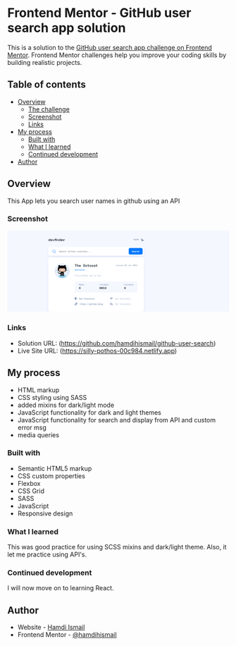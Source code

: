 # Frontend Mentor - GitHub user search app solution

This is a solution to the [GitHub user search app challenge on Frontend Mentor](https://www.frontendmentor.io/challenges/github-user-search-app-Q09YOgaH6). Frontend Mentor challenges help you improve your coding skills by building realistic projects. 

## Table of contents

- [Overview](#overview)
  - [The challenge](#the-challenge)
  - [Screenshot](#screenshot)
  - [Links](#links)
- [My process](#my-process)
  - [Built with](#built-with)
  - [What I learned](#what-i-learned)
  - [Continued development](#continued-development)
- [Author](#author)

## Overview
This App lets you search user names in github using an API

### Screenshot

![](/githubAppScreenShot.png)

### Links

- Solution URL: (https://github.com/hamdihismail/github-user-search)
- Live Site URL: (https://silly-pothos-00c984.netlify.app)

## My process
- HTML markup
- CSS styling using SASS
- added mixins for dark/light mode
- JavaScript functionality for dark and light themes
- JavaScript functionality for search and display from API and custom error msg
- media queries

### Built with

- Semantic HTML5 markup
- CSS custom properties
- Flexbox
- CSS Grid
- SASS
- JavaScript
- Responsive design


### What I learned
This was good practice for using SCSS mixins and dark/light theme. Also, it let me practice using API's.

### Continued development

I will now move on to learning React.



## Author

- Website - [Hamdi Ismail](https://www.hamdihismail.com)
- Frontend Mentor - [@hamdihismail](https://www.frontendmentor.io/profile/hamdihismail)

